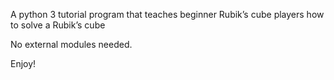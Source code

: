 A python 3 tutorial program that teaches beginner Rubik’s cube players how to solve a Rubik’s cube

No external modules needed. 

Enjoy!
